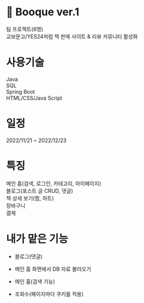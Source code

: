 # 📕 Booque ver.1
팀 프로젝트(6명) </br>
교보문고/YES24처럼 책 판매 사이트 & 리뷰 커뮤니티 활성화
# 사용기술
Java </br>
SQL </br>
Spring Boot </br>
HTML/CSS/Java Script
# 일정
2022/11/21 ~ 2022/12/23 </br>
# 특징
메인 홈(검색, 로그인, 카테고리, 마이페이지) </br>
블로그(포스트 글 CRUD, 댓글) </br>
책 상세 보기(찜, 하트) </br>
장바구니 </br>
결제
# 내가 맡은 기능
- 블로그(댓글)

- 메인 홈 화면에서 DB 자료 불러오기

- 메인 홈(검색 기능)

- 조회수(페이지마다 쿠키를 적용)

